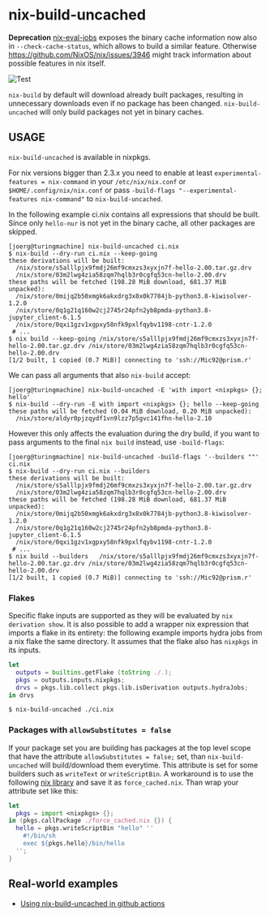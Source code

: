 # nix-build-uncached

**Deprecation** [nix-eval-jobs](https://github.com/nix-community/nix-eval-jobs)
exposes the binary cache information now also in `--check-cache-status`, which
allows to build a similar feature. Otherwise
https://github.com/NixOS/nix/issues/3946 might track information about possible
features in nix itself.

![Test](https://github.com/Mic92/nix-build-uncached/workflows/Test/badge.svg)

`nix-build` by default will download already built packages, resulting in
unnecessary downloads even if no package has been changed.
`nix-build-uncached` will only build packages not yet in binary caches.

## USAGE

`nix-build-uncached` is available in nixpkgs.

For nix versions bigger than 2.3.x you need to enable at least
`experimental-features = nix-command` in your `/etc/nix/nix.conf` or
`$HOME/.config/nix/nix.conf` or pass `-build-flags "--experimental-features nix-command"`
to `nix-build-uncached`.

In the following example ci.nix contains all expressions
that should be built. Since only `hello-nur` is not yet in
the binary cache, all other packages are skipped.

```
[joerg@turingmachine] nix-build-uncached ci.nix
$ nix-build --dry-run ci.nix --keep-going
these derivations will be built:
  /nix/store/s5alllpjx9fmdj26mf9cmxzs3xyxjn7f-hello-2.00.tar.gz.drv
  /nix/store/03m2lwg4zia58zqm7hqlb3r0cgfq53cn-hello-2.00.drv
these paths will be fetched (198.28 MiB download, 681.37 MiB unpacked):
  /nix/store/0mijq2b50xmgk6akxdrg3x8x0k7784jb-python3.8-kiwisolver-1.2.0
  /nix/store/0q1g21q160w2cj2745r24pfn2yb8pmda-python3.8-jupyter_client-6.1.5
  /nix/store/0qxi1gzv1xgpxy58nfk9pxlfqybv1198-cntr-1.2.0
 # ...
$ nix build --keep-going /nix/store/s5alllpjx9fmdj26mf9cmxzs3xyxjn7f-hello-2.00.tar.gz.drv /nix/store/03m2lwg4zia58zqm7hqlb3r0cgfq53cn-hello-2.00.drv
[1/2 built, 1 copied (0.7 MiB)] connecting to 'ssh://Mic92@prism.r'

```

We can pass all arguments that also `nix-build` accept:

```
[joerg@turingmachine] nix-build-uncached -E 'with import <nixpkgs> {}; hello'
$ nix-build --dry-run -E with import <nixpkgs> {}; hello --keep-going
these paths will be fetched (0.04 MiB download, 0.20 MiB unpacked):
  /nix/store/aldyr0pjzqydf1vn9lzz7p5gvc141fhn-hello-2.10
```

However this only affects the evaluation during the dry build, if you want to
pass arguments to the final `nix build` instead, use `-build-flags`:

```
[joerg@turingmachine] nix-build-uncached -build-flags '--builders ""' ci.nix
$ nix-build --dry-run ci.nix --builders
these derivations will be built:
  /nix/store/s5alllpjx9fmdj26mf9cmxzs3xyxjn7f-hello-2.00.tar.gz.drv
  /nix/store/03m2lwg4zia58zqm7hqlb3r0cgfq53cn-hello-2.00.drv
these paths will be fetched (198.28 MiB download, 681.37 MiB unpacked):
  /nix/store/0mijq2b50xmgk6akxdrg3x8x0k7784jb-python3.8-kiwisolver-1.2.0
  /nix/store/0q1g21q160w2cj2745r24pfn2yb8pmda-python3.8-jupyter_client-6.1.5
  /nix/store/0qxi1gzv1xgpxy58nfk9pxlfqybv1198-cntr-1.2.0
 # ...
$ nix build --builders   /nix/store/s5alllpjx9fmdj26mf9cmxzs3xyxjn7f-hello-2.00.tar.gz.drv /nix/store/03m2lwg4zia58zqm7hqlb3r0cgfq53cn-hello-2.00.drv
[1/2 built, 1 copied (0.7 MiB)] connecting to 'ssh://Mic92@prism.r'
```

### Flakes

Specific flake inputs are supported as they will be evaluated by `nix derivation
show`. It is also possible to add a wrapper nix expression that imports a flake
in its entirety: the following example imports hydra jobs from a nix flake the same
directory. It assumes that the flake also has `nixpkgs` in its inputs.

```nix
let
  outputs = builtins.getFlake (toString ./.);
  pkgs = outputs.inputs.nixpkgs;
  drvs = pkgs.lib.collect pkgs.lib.isDerivation outputs.hydraJobs;
in drvs
```

```console
$ nix-build-uncached ./ci.nix
```

### Packages with `allowSubstitutes = false`

If your package set you are building has packages at the top level scope that
have the attribute `allowSubstitutes = false;` set, than `nix-build-uncached`
will build/download them everytime. This attribute is set for some builders such
as `writeText` or `writeScriptBin`. A workaround is to use the following
[nix library](./scripts/force_cached.nix) and save it as
`force_cached.nix`. Than wrap your attribute set like this:

```nix
let
  pkgs = import <nixpkgs> {};
in (pkgs.callPackage ./force_cached.nix {}) {
  hello = pkgs.writeScriptBin "hello" ''
    #!/bin/sh
    exec ${pkgs.hello}/bin/hello
  '';
}
```


## Real-world examples

- [Using nix-build-uncached in github actions](https://github.com/Mic92/nur-packages/blob/master/.github/workflows/build.yml)
